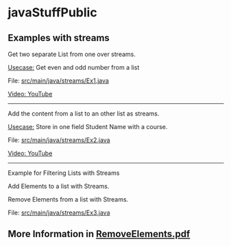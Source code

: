 # javaStuffPublic
## Examples with streams


Get two separate List from one over streams.

<u>Usecase:</u> Get even and odd number from a list

File: [src/main/java/streams/Ex1.java](./src/main/java/streams/Ex1.java)

[Video: YouTube](https://youtu.be/o2f2jfcMXUE)

***
Add the content from a list to an other list as streams.

<u>Usecase:</u> Store in one field Student Name with a course.

File: [src/main/java/streams/Ex2.java](./src/main/java/streams/Ex2.java)

[Video: YouTube](https://youtu.be/XTp2zJv93mw)

***
Example for Filtering Lists with Streams 

Add Elements to a list with Streams.

Remove Elements from a list with Streams.

File: [src/main/java/streams/Ex3.java](./src/main/java/streams/Ex3.java)

## More Information in [RemoveElements.pdf](./RemoveElements.pdf)

